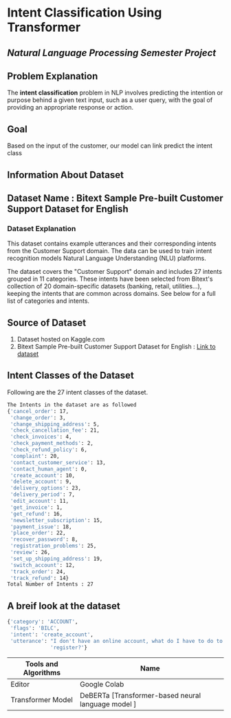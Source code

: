 # Intent Classification Using Transformer

## _Natural Language Processing Semester Project_

## Problem Explanation

The **intent classification** problem in NLP involves predicting the intention or purpose behind a given text input, such as a user query, with the goal of providing an appropriate response or action.

## Goal

Based on the input of the customer, our model can link predict the intent class

## Information About Dataset

## Dataset Name : **Bitext Sample Pre-built Customer Support Dataset for English**

### Dataset Explanation

This dataset contains example utterances and their corresponding intents from the Customer Support domain. The data can be used to train intent recognition models Natural Language Understanding (NLU) platforms.

The dataset covers the "Customer Support" domain and includes 27 intents grouped in 11 categories. These intents have been selected from Bitext's collection of 20 domain-specific datasets (banking, retail, utilities…), keeping the intents that are common across domains. See below for a full list of categories and intents.

## Source of Dataset

1.  Dataset hosted on Kaggle.com
2.  Bitext Sample Pre-built Customer Support Dataset for English : [Link to dataset](https://www.kaggle.com/datasets/536db59649ec509a2808c8d2c85d560c64e1dce44778a22ab79ce3408813e8fb)

## Intent Classes of the Dataset

Following are the 27 intent classes of the dataset.

```sh
The Intents in the dataset are as followed
{'cancel_order': 17,
 'change_order': 3,
 'change_shipping_address': 5,
 'check_cancellation_fee': 21,
 'check_invoices': 4,
 'check_payment_methods': 2,
 'check_refund_policy': 6,
 'complaint': 20,
 'contact_customer_service': 13,
 'contact_human_agent': 0,
 'create_account': 10,
 'delete_account': 9,
 'delivery_options': 23,
 'delivery_period': 7,
 'edit_account': 11,
 'get_invoice': 1,
 'get_refund': 16,
 'newsletter_subscription': 15,
 'payment_issue': 18,
 'place_order': 22,
 'recover_password': 8,
 'registration_problems': 25,
 'review': 26,
 'set_up_shipping_address': 19,
 'switch_account': 12,
 'track_order': 24,
 'track_refund': 14}
Total Number of Intents : 27
```

## A breif look at the dataset

```sh
{'category': 'ACCOUNT',
 'flags': 'BILC',
 'intent': 'create_account',
 'utterance': "I don't have an online account, what do I have to do to "
              'register?'}
```

| Tools and Algorithms | Name                                               |
| -------------------- | -------------------------------------------------- |
| Editor               | Google Colab                                       |
| Transformer Model    | DeBERTa [Transformer-based neural language model ] |
